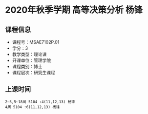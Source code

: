 # 2020年秋季学期 高等决策分析 杨锋






## 课程信息

- 课程号：MSAE7102P.01
- 学分：3
- 教学类型：理论课
- 开课单位：管理学院
- 课程类别：博士
- 课程层次：研究生课程

## 上课时间

```
2~3,5~18周 5104 :4(11,12,13) 杨锋
4周 5104 :6(11,12,13) 杨锋
```

